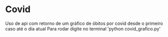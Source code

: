 # Covid
Uso de api com retorno de um gráfico de óbitos por covid desde o primeiro caso até o dia atual
Para rodar digite no terminal 'python covid_grafico.py'
